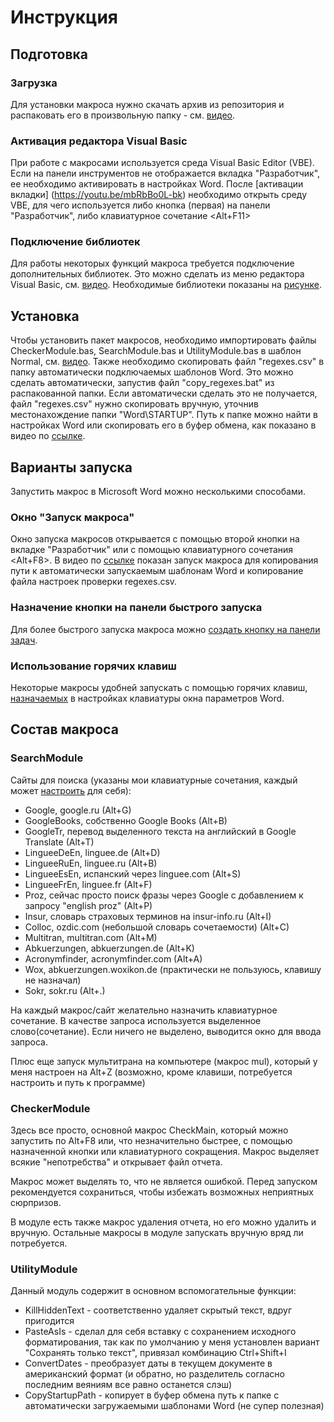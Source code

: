 # Инструкция

## Подготовка
### Загрузка
Для установки макроса нужно скачать архив из репозитория и распаковать его в произвольную папку - см. [видео](https://youtu.be/NgiGh2X_t60).
### Активация редактора Visual Basic
При работе с макросами используется среда Visual Basic Editor (VBE). Если на панели инструментов не отображается вкладка "Разработчик", ее необходимо активировать в настройках Word. После [активации вкладки] (https://youtu.be/mbRbBo0L-bk) необходимо открыть среду VBE, для чего используется либо кнопка (первая) на панели "Разработчик", либо клавиатурное сочетание <Alt+F11>
### Подключение библиотек
Для работы некоторых функций макроса требуется подключение дополнительных библиотек. Это можно сделать из меню редактора Visual Basic, см. [видео](https://youtu.be/ZRvYTpc3FEo). Необходимые библиотеки показаны на [рисунке](vba_refs.png).
## Установка
Чтобы установить пакет макросов, необходимо импортировать файлы CheckerModule.bas, SearchModule.bas и UtilityModule.bas в шаблон Normal, см. [видео](https://youtu.be/ILcAh5u-_aE). Также необходимо скопировать файл "regexes.csv" в папку автоматически подключаемых шаблонов Word. Это можно сделать автоматически, запустив файл "copy_regexes.bat" из распакованной папки. Если автоматически сделать это не получается, файл "regexes.csv" нужно скопировать вручную, уточнив местонахождение папки "Word\STARTUP". Путь к папке можно найти в настройках Word или скопировать его в буфер обмена, как показано в видео по [ссылке](https://youtu.be/n7lLFU8Rt8o).
## Варианты запуска
Запустить макрос в Microsoft Word можно несколькими способами.
### Окно "Запуск макроса"
Окно запуска макросов открывается с помощью второй кнопки на вкладке "Разработчик" или с помощью клавиатурного сочетания <Alt+F8>. В видео по [ссылке](https://youtu.be/n7lLFU8Rt8o) показан запуск макроса для копирования пути к автоматически запускаемым шаблонам Word и копирование файла настроек проверки regexes.csv. 
### Назначение кнопки на панели быстрого запуска
Для более быстрого запуска макроса можно [создать кнопку на панели задач](https://youtu.be/DUisOGV_toI).
### Использование горячих клавиш
Некоторые макросы удобней запускать с помощью горячих клавиш, [назначаемых](https://youtu.be/ut2LKJq5JcU) в настройках клавиатуры окна параметров Word.
## Состав макроса
### SearchModule
Сайты для поиска (указаны мои клавиатурные сочетания, каждый может [настроить](https://youtu.be/ut2LKJq5JcU) для себя):
+ Google, google.ru (Alt+G)
+ GoogleBooks, собственно Google Books (Alt+B)
+ GoogleTr, перевод выделенного текста на английский в Google Translate (Alt+T)
+ LingueeDeEn, linguee.de (Alt+D)
+ LingueeRuEn, linguee.ru (Alt+B)
+ LingueeEsEn, испанский через linguee.com (Alt+S)
+ LingueeFrEn, linguee.fr (Alt+F)
+ Proz, сейчас просто поиск фразы через Google с добавлением к запросу "english proz" (Alt+P)
+ Insur, словарь страховых терминов на insur-info.ru (Alt+I)
+ Colloc, ozdic.com (небольшой словарь сочетаемости) (Alt+C)
+ Multitran, multitran.com (Alt+M)
+ Abkuerzungen, abkuerzungen.de (Alt+K)
+ Acronymfinder, acronymfinder.com (Alt+A)
+ Wox, abkuerzungen.woxikon.de (практически не пользуюсь, клавишу не назначал)
+ Sokr, sokr.ru (Alt+.)

На каждый макрос/сайт желательно назначить клавиатурное сочетание. В качестве запроса используется выделенное слово(сочетание). Если ничего не выделено, выводится окно для ввода запроса.

Плюс еще запуск мультитрана на компьютере (макрос mul), который у меня настроен на Alt+Z (возможно, кроме клавиши, потребуется настроить и путь к программе)
### CheckerModule
Здесь все просто, основной макрос CheckMain, который можно запустить по Alt+F8 или, что незначительно быстрее, с помощью назначенной кнопки или клавиатурного сокращения. Макрос выделяет всякие "непотребства" и открывает файл отчета.

Макрос может выделять то, что не является ошибкой. Перед запуском рекомендуется сохраниться, чтобы избежать возможных неприятных сюрпризов.

В модуле есть также макрос удаления отчета, но его можно удалить и вручную. Остальные макросы в модуле запускать вручную вряд ли потребуется.
### UtilityModule
Данный модуль содержит в основном вспомогательные функции:

+ KillHiddenText - соответственно удаляет скрытый текст, вдруг пригодится
+ PasteAsIs - сделал для себя вставку с сохранением исходного форматирования, так как по умолчанию у меня установлен вариант "Сохранять только текст", привязал комбинацию Ctrl+Shift+I
+ ConvertDates - преобразует даты в текущем документе в американский формат (и обратно, но разделитель согласно последним веяниям все равно останется слэш)
+ CopyStartupPath - копирует в буфер обмена путь к папке с автоматически загружаемыми шаблонами Word (не супер полезная)

